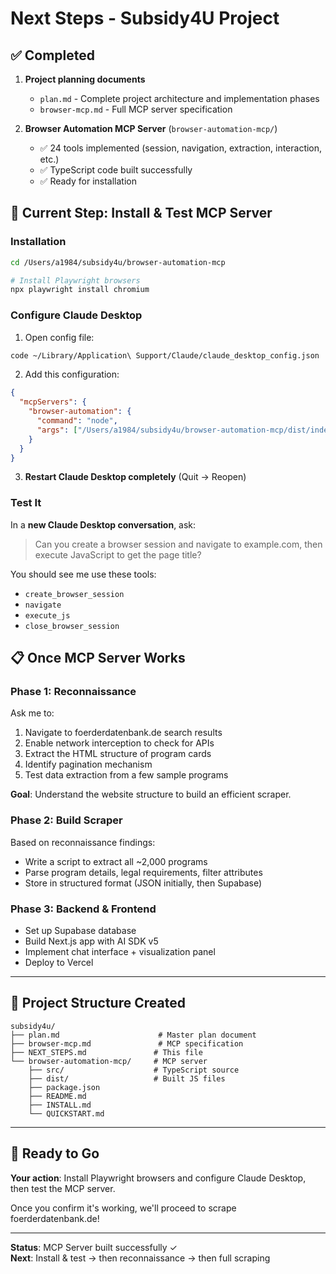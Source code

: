 # Next Steps - Subsidy4U Project

## ✅ Completed

1. **Project planning documents**
   - `plan.md` - Complete project architecture and implementation phases
   - `browser-mcp.md` - Full MCP server specification

2. **Browser Automation MCP Server** (`browser-automation-mcp/`)
   - ✅ 24 tools implemented (session, navigation, extraction, interaction, etc.)
   - ✅ TypeScript code built successfully
   - ✅ Ready for installation

## 🔄 Current Step: Install & Test MCP Server

### Installation

```bash
cd /Users/a1984/subsidy4u/browser-automation-mcp

# Install Playwright browsers
npx playwright install chromium
```

### Configure Claude Desktop

1. Open config file:
```bash
code ~/Library/Application\ Support/Claude/claude_desktop_config.json
```

2. Add this configuration:
```json
{
  "mcpServers": {
    "browser-automation": {
      "command": "node",
      "args": ["/Users/a1984/subsidy4u/browser-automation-mcp/dist/index.js"]
    }
  }
}
```

3. **Restart Claude Desktop completely** (Quit → Reopen)

### Test It

In a **new Claude Desktop conversation**, ask:

> Can you create a browser session and navigate to example.com, then execute JavaScript to get the page title?

You should see me use these tools:
- `create_browser_session`
- `navigate`
- `execute_js`
- `close_browser_session`

## 📋 Once MCP Server Works

### Phase 1: Reconnaissance

Ask me to:
1. Navigate to foerderdatenbank.de search results
2. Enable network interception to check for APIs
3. Extract the HTML structure of program cards
4. Identify pagination mechanism
5. Test data extraction from a few sample programs

**Goal**: Understand the website structure to build an efficient scraper.

### Phase 2: Build Scraper

Based on reconnaissance findings:
- Write a script to extract all ~2,000 programs
- Parse program details, legal requirements, filter attributes
- Store in structured format (JSON initially, then Supabase)

### Phase 3: Backend & Frontend

- Set up Supabase database
- Build Next.js app with AI SDK v5
- Implement chat interface + visualization panel
- Deploy to Vercel

---

## 📂 Project Structure Created

```
subsidy4u/
├── plan.md                      # Master plan document
├── browser-mcp.md               # MCP specification
├── NEXT_STEPS.md               # This file
└── browser-automation-mcp/     # MCP server
    ├── src/                    # TypeScript source
    ├── dist/                   # Built JS files
    ├── package.json
    ├── README.md
    ├── INSTALL.md
    └── QUICKSTART.md
```

---

## 🚀 Ready to Go

**Your action**: Install Playwright browsers and configure Claude Desktop, then test the MCP server.

Once you confirm it's working, we'll proceed to scrape foerderdatenbank.de!

---

**Status**: MCP Server built successfully ✓  
**Next**: Install & test → then reconnaissance → then full scraping
